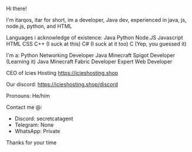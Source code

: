 Hi there!

I'm itarqos, itar for short, im a developer, Java dev, experienced in java, js, node.js, python, and HTML

Languages i acknowledge of existence:
Java
Python 
Node.JS
Javascript
HTML
CSS
C++ (I suck at this)
C# (I suck at it too)
C (Yep, you guessed it)

I'm a:
 Python Networking Developer
 Java Minecraft Spigot Developer (Learning it)
 Java Minecraft Fabric Developer 
 Expert Web Developer


CEO of Icies Hosting
https://icieshosting.shop

Our discord:
https://icieshosting.shop/discord


Pronouns: He/him

Contact me @:
  - Discord: secretcatagent
  - Telegram: None
  - WhatsApp: Private

Thanks for your time 